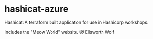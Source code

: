 # hashicat-azure
Hashicat: A terraform built application for use in Hashicorp workshops.

Includes the "Meow World" website. 😻
Ellsworth Wolf